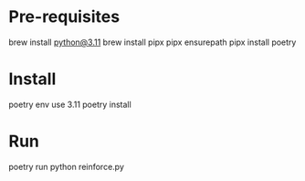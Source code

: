 # Pre-requisites
brew install python@3.11
brew install pipx
pipx ensurepath
pipx install poetry

# Install
poetry env use 3.11
poetry install

# Run
poetry run python reinforce.py